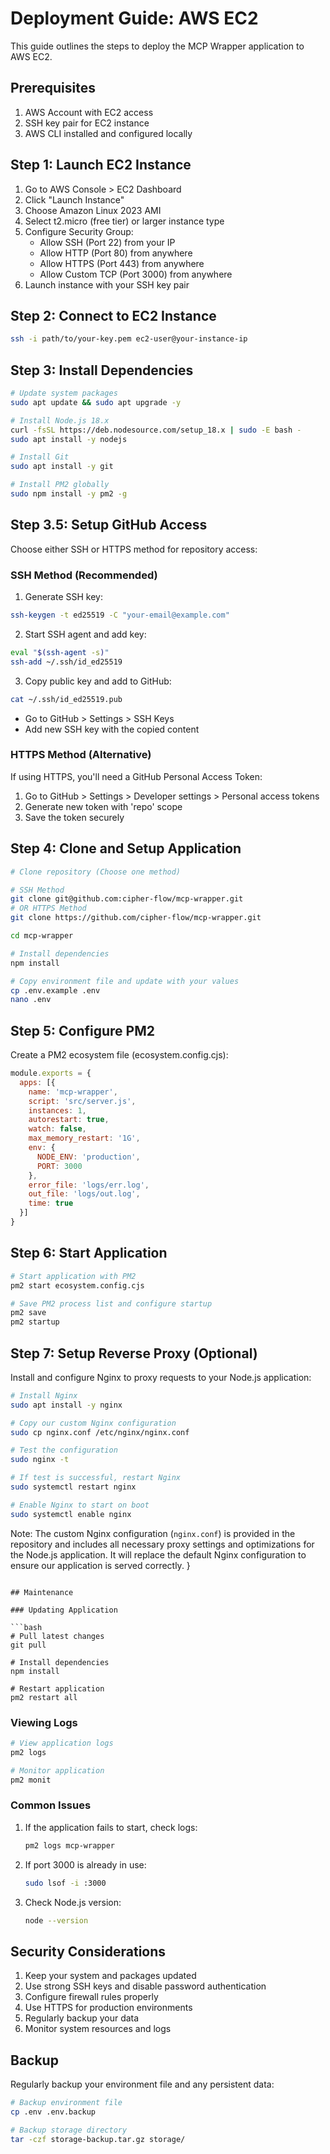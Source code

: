 # Deployment Guide: AWS EC2

This guide outlines the steps to deploy the MCP Wrapper application to AWS EC2.

## Prerequisites

1. AWS Account with EC2 access
2. SSH key pair for EC2 instance
3. AWS CLI installed and configured locally

## Step 1: Launch EC2 Instance

1. Go to AWS Console > EC2 Dashboard
2. Click "Launch Instance"
3. Choose Amazon Linux 2023 AMI
4. Select t2.micro (free tier) or larger instance type
5. Configure Security Group:
   - Allow SSH (Port 22) from your IP
   - Allow HTTP (Port 80) from anywhere
   - Allow HTTPS (Port 443) from anywhere
   - Allow Custom TCP (Port 3000) from anywhere
6. Launch instance with your SSH key pair

## Step 2: Connect to EC2 Instance

```bash
ssh -i path/to/your-key.pem ec2-user@your-instance-ip
```

## Step 3: Install Dependencies

```bash
# Update system packages
sudo apt update && sudo apt upgrade -y

# Install Node.js 18.x
curl -fsSL https://deb.nodesource.com/setup_18.x | sudo -E bash -
sudo apt install -y nodejs

# Install Git
sudo apt install -y git

# Install PM2 globally
sudo npm install -y pm2 -g
```

## Step 3.5: Setup GitHub Access

Choose either SSH or HTTPS method for repository access:

### SSH Method (Recommended)

1. Generate SSH key:
```bash
ssh-keygen -t ed25519 -C "your-email@example.com"
```

2. Start SSH agent and add key:
```bash
eval "$(ssh-agent -s)"
ssh-add ~/.ssh/id_ed25519
```

3. Copy public key and add to GitHub:
```bash
cat ~/.ssh/id_ed25519.pub
```
- Go to GitHub > Settings > SSH Keys
- Add new SSH key with the copied content

### HTTPS Method (Alternative)

If using HTTPS, you'll need a GitHub Personal Access Token:
1. Go to GitHub > Settings > Developer settings > Personal access tokens
2. Generate new token with 'repo' scope
3. Save the token securely

## Step 4: Clone and Setup Application

```bash
# Clone repository (Choose one method)

# SSH Method
git clone git@github.com:cipher-flow/mcp-wrapper.git
# OR HTTPS Method
git clone https://github.com/cipher-flow/mcp-wrapper.git

cd mcp-wrapper

# Install dependencies
npm install

# Copy environment file and update with your values
cp .env.example .env
nano .env
```

## Step 5: Configure PM2

Create a PM2 ecosystem file (ecosystem.config.cjs):

```javascript
module.exports = {
  apps: [{
    name: 'mcp-wrapper',
    script: 'src/server.js',
    instances: 1,
    autorestart: true,
    watch: false,
    max_memory_restart: '1G',
    env: {
      NODE_ENV: 'production',
      PORT: 3000
    },
    error_file: 'logs/err.log',
    out_file: 'logs/out.log',
    time: true
  }]
}
```

## Step 6: Start Application

```bash
# Start application with PM2
pm2 start ecosystem.config.cjs

# Save PM2 process list and configure startup
pm2 save
pm2 startup
```

## Step 7: Setup Reverse Proxy (Optional)

Install and configure Nginx to proxy requests to your Node.js application:

```bash
# Install Nginx
sudo apt install -y nginx

# Copy our custom Nginx configuration
sudo cp nginx.conf /etc/nginx/nginx.conf

# Test the configuration
sudo nginx -t

# If test is successful, restart Nginx
sudo systemctl restart nginx

# Enable Nginx to start on boot
sudo systemctl enable nginx
```

Note: The custom Nginx configuration (`nginx.conf`) is provided in the repository and includes all necessary proxy settings and optimizations for the Node.js application. It will replace the default Nginx configuration to ensure our application is served correctly.
}
```

## Maintenance

### Updating Application

```bash
# Pull latest changes
git pull

# Install dependencies
npm install

# Restart application
pm2 restart all
```

### Viewing Logs

```bash
# View application logs
pm2 logs

# Monitor application
pm2 monit
```

### Common Issues

1. If the application fails to start, check logs:
   ```bash
   pm2 logs mcp-wrapper
   ```

2. If port 3000 is already in use:
   ```bash
   sudo lsof -i :3000
   ```

3. Check Node.js version:
   ```bash
   node --version
   ```

## Security Considerations

1. Keep your system and packages updated
2. Use strong SSH keys and disable password authentication
3. Configure firewall rules properly
4. Use HTTPS for production environments
5. Regularly backup your data
6. Monitor system resources and logs

## Backup

Regularly backup your environment file and any persistent data:

```bash
# Backup environment file
cp .env .env.backup

# Backup storage directory
tar -czf storage-backup.tar.gz storage/
```